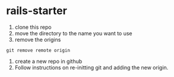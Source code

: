 # rails-starter
1. clone this repo
1. move the directory to the name you want to use
1. remove the origins
```
git remove remote origin
```
1. create a new repo in github
1. Follow instructions on re-initting git and adding the new origin.
